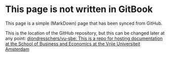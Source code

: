 # This page is not written in GitBook

This page is a simple (MarkDown) page that has been synced from GitHub.

This is the location of the GitHub repository, but this can be changed later at any point: [diondresschers/vu-sbe: This is a repo for hosting documentation at the School of Business and Economics at the Vrije Universiteit Amsterdam](https://github.com/diondresschers/vu-sbe)
